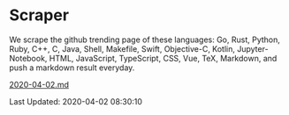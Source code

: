 # Scraper

We scrape the github trending page of these languages: Go, Rust, Python, Ruby, C++, C, Java, Shell, Makefile, Swift, Objective-C, Kotlin, Jupyter-Notebook, HTML, JavaScript, TypeScript, CSS, Vue, TeX, Markdown, and push a markdown result everyday.

[2020-04-02.md](https://github.com/yangwenmai/Scraper/blob/master/2020-04-02.md)

Last Updated: 2020-04-02 08:30:10